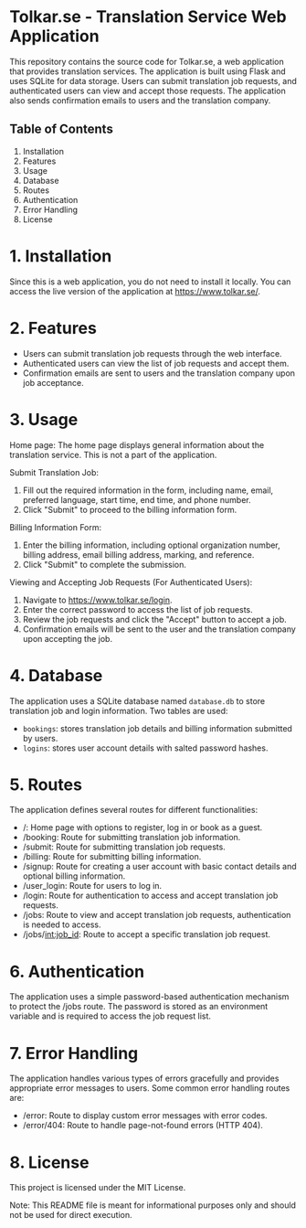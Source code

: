 Tolkar.se - Translation Service Web Application
==============================================

This repository contains the source code for Tolkar.se, a web application that provides translation services. The application is built using Flask and uses SQLite for data storage. Users can submit translation job requests, and authenticated users can view and accept those requests. The application also sends confirmation emails to users and the translation company.

Table of Contents
-----------------
1. Installation
2. Features
3. Usage
4. Database
5. Routes
6. Authentication
7. Error Handling
8. License

# 1. Installation

Since this is a web application, you do not need to install it locally. You can access the live version of the application at https://www.tolkar.se/.

# 2. Features

- Users can submit translation job requests through the web interface.
- Authenticated users can view the list of job requests and accept them.
- Confirmation emails are sent to users and the translation company upon job acceptance.

# 3. Usage

Home page: The home page displays general information about the translation service. 
This is not a part of the application.

Submit Translation Job:

1. Fill out the required information in the form, including name, email, preferred language, start time, end time, and phone number.
2. Click "Submit" to proceed to the billing information form.

Billing Information Form:

1. Enter the billing information, including optional organization number, billing address, email billing address, marking, and reference.
2. Click "Submit" to complete the submission.

Viewing and Accepting Job Requests (For Authenticated Users):

1. Navigate to https://www.tolkar.se/login.
2. Enter the correct password to access the list of job requests.
3. Review the job requests and click the "Accept" button to accept a job.
4. Confirmation emails will be sent to the user and the translation company upon accepting the job.

# 4. Database

The application uses a SQLite database named `database.db` to store translation job and login information. Two tables are used:

- `bookings`: stores translation job details and billing information submitted by users.
- `logins`: stores user account details with salted password hashes.

# 5. Routes

The application defines several routes for different functionalities:

- /: Home page with options to register, log in or book as a guest.
- /booking: Route for submitting translation job information.
- /submit: Route for submitting translation job requests.
- /billing: Route for submitting billing information.
- /signup: Route for creating a user account with basic contact details and optional billing information.
- /user_login: Route for users to log in.
- /login: Route for authentication to access and accept translation job requests.
- /jobs: Route to view and accept translation job requests, authentication is needed to access.
- /jobs/<int:job_id>: Route to accept a specific translation job request.

# 6. Authentication

The application uses a simple password-based authentication mechanism to protect the /jobs route. The password is stored as an environment variable and is required to access the job request list.

# 7. Error Handling

The application handles various types of errors gracefully and provides appropriate error messages to users. Some common error handling routes are:

- /error: Route to display custom error messages with error codes.
- /error/404: Route to handle page-not-found errors (HTTP 404).

# 8. License

This project is licensed under the MIT License.

Note: This README file is meant for informational purposes only and should not be used for direct execution.

